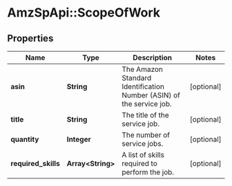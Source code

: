 # AmzSpApi::ScopeOfWork

## Properties
Name | Type | Description | Notes
------------ | ------------- | ------------- | -------------
**asin** | **String** | The Amazon Standard Identification Number (ASIN) of the service job. | [optional] 
**title** | **String** | The title of the service job. | [optional] 
**quantity** | **Integer** | The number of service jobs. | [optional] 
**required_skills** | **Array&lt;String&gt;** | A list of skills required to perform the job. | [optional] 

